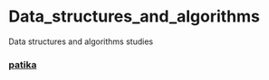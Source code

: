 # Data_structures_and_algorithms
Data structures and algorithms studies
### [patika](https://academy.patika.dev/tr/profile)
